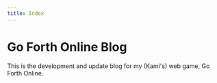 ```yaml
---
title: Index
---
```


# Go Forth Online Blog

This is the development and update blog for my (Kami's) web game, Go Forth Online.
